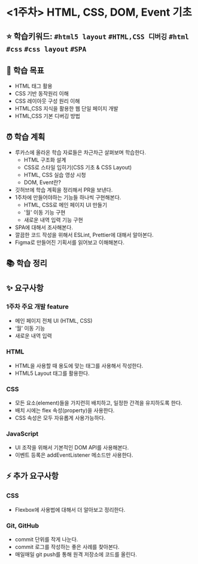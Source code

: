 # <1주차> HTML, CSS, DOM, Event 기초

## ⭐️ 학습키워드: `#html5 layout` `#HTML,CSS 디버깅` `#html` `#css` `#css layout` `#SPA`

## 🎯 학습 목표

- HTML 태그 활용
- CSS 기반 동작원리 이해
- CSS 레이아웃 구성 원리 이해
- HTML,CSS 지식을 활용한 웹 단일 페이지 개발
- HTML,CSS 기본 디버깅 방법

## ⏰ 학습 계획

- 루카스에 올라온 학습 자료들은 차근차근 살펴보며 학습한다.
  - HTML 구조화 설계
  - CSS로 스타일 입히기(CSS 기초 & CSS Layout)
  - HTML, CSS 실습 영상 시청
  - DOM, Event란?
- 깃허브에 학습 계획을 정리해서 PR을 보낸다.
- 1주차에 만들어야하는 기능들 하나씩 구현해본다.
  - HTML, CSS로 메인 페이지 UI 만들기
  - '월' 이동 기능 구현
  - 새로운 내역 입력 기능 구현
- SPA에 대해서 조사해본다.
- 깔끔한 코드 작성을 위해서 ESLint, Prettier에 대해서 알아본다.
- Figma로 만들어진 기획서를 읽어보고 이해해본다.

## 📚 학습 정리

## ✨ 요구사항

### 1주차 주요 개발 feature

- 메인 페이지 전체 UI (HTML, CSS)
- ‘월’ 이동 기능
- 새로운 내역 입력

### HTML

- HTML을 사용할 때 용도에 맞는 태그를 사용해서 작성한다.
- HTML5 Layout 태그를 활용한다.

### CSS

- 모든 요소(element)들을 가지런히 배치하고, 일정한 간격을 유지하도록 한다.
- 배치 시에는 flex 속성(property)을 사용한다.
- CSS 속성은 모두 자유롭게 사용가능하다.

### JavaScript

- UI 조작을 위해서 기본적인 DOM API를 사용해본다.
- 이벤트 등록은 addEventListener 메소드만 사용한다.

## ⚡️ 추가 요구사항

### CSS

- Flexbox에 사용법에 대해서 더 알아보고 정리한다.

### Git, GitHub

- commit 단위를 작게 나눈다.
- commit 로그를 작성하는 좋은 사례를 찾아본다.
- 매일매일 git push를 통해 원격 저장소에 코드를 올린다.
